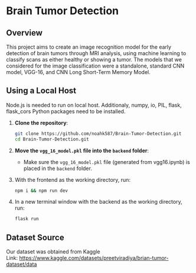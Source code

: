 # Brain Tumor Detection
## Overview
This project aims to create an image recognition model for the early detection of brain tumors through MRI analysis, using machine learning to classify scans as either healthy or showing a tumor. The models that we considered for the image classification were a standalone, standard CNN model, VGG-16, and CNN Long Short-Term Memory Model.


## Using a Local Host
Node.js is needed to run on local host. Additionaly, numpy, io, PIL, flask, flask_cors Python packages need to be installed.
1. **Clone the repository**:
    ```bash
    git clone https://github.com/noahk587/Brain-Tumor-Detection.git
    cd Brain-Tumor-Detection.git
2. **Move the `vgg_16_model.pkl` file into the `backend` folder**:

    - Make sure the `vgg_16_model.pkl` file (generated from vgg16.ipynb) is placed in the `backend` folder.
3. With the frontend as the working directory, run:
   ```bash
   npm i && npm run dev
4. In a new terminal window with the backend as the working directory, run:
   ```bash
   flask run

## Dataset Source
Our dataset was obtained from Kaggle  
Link: https://www.kaggle.com/datasets/preetviradiya/brian-tumor-dataset/data
